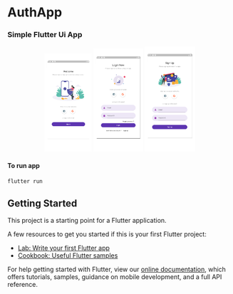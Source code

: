 # AuthApp
<h3> Simple Flutter Ui App </h3>

<div align="center">
<img src="https://github.com/AmirMohammadKargar/AuthApp-Flutter/blob/master/ScreenShots/1.PNG" width="21%">
<img src="https://github.com/AmirMohammadKargar/AuthApp-Flutter/blob/master/ScreenShots/2.PNG" width="22%" >
<img src="https://github.com/AmirMohammadKargar/AuthApp-Flutter/blob/master/ScreenShots/3.PNG" width="22.5%">
</div>

<h4>To run app</h4>

```
flutter run
```

## Getting Started

This project is a starting point for a Flutter application.

A few resources to get you started if this is your first Flutter project:

- [Lab: Write your first Flutter app](https://flutter.dev/docs/get-started/codelab)
- [Cookbook: Useful Flutter samples](https://flutter.dev/docs/cookbook)

For help getting started with Flutter, view our
[online documentation](https://flutter.dev/docs), which offers tutorials,
samples, guidance on mobile development, and a full API reference.
